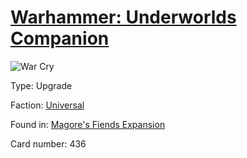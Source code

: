 # [Warhammer: Underworlds Companion](https://guidokessels.github.io/wh-underworlds)

  

![War Cry](https://warhammerunderworlds.com/wp-content/uploads/sites/6/2018/03/436_ENG.png)



Type: Upgrade

Faction: [Universal](https://guidokessels.github.io/wh-underworlds/factions/universal)

Found in: [Magore's Fiends Expansion](https://guidokessels.github.io/wh-underworlds/locations/magores-fiends-expansion)

Card number: 436
